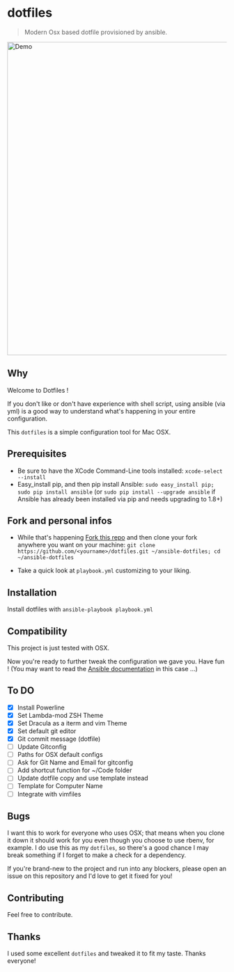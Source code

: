 # dotfiles

> Modern Osx based dotfile provisioned by ansible.

<img width="720" src="https://cloud.githubusercontent.com/assets/301291/10748612/1655d6c0-7c30-11e5-950e-4968f8825ff0.jpg" alt="Demo">


## Why

Welcome to Dotfiles !

If you don't like or don't have experience with shell script, using ansible (via yml) is a good way to understand what's happening in your entire configuration.

This `dotfiles` is a simple configuration tool for Mac OSX.

## Prerequisites

* Be sure to have the XCode Command-Line tools installed: `xcode-select --install`
* Easy_install pip, and then pip install Ansible: `sudo easy_install pip; sudo pip install ansible` (or `sudo pip install --upgrade ansible` if Ansible has already been installed via pip and needs upgrading to 1.8+)

## Fork and personal infos

* While that's happening [Fork this repo](https://github.com/pragmaticivan/dotfiles/fork) and then clone your fork anywhere you want on your machine: `git clone https://github.com/<yourname>/dotfiles.git ~/ansible-dotfiles; cd ~/ansible-dotfiles`

* Take a quick look at `playbook.yml` customizing to your liking.

## Installation

Install dotfiles with `ansible-playbook playbook.yml`

## Compatibility

This project is just tested with OSX.

Now you're ready to further tweak the configuration we gave you. Have fun ! (You may want to read the [Ansible documentation](http://docs.ansible.com/index.html) in this case ...)

## To DO

- [x] Install Powerline
- [x] Set Lambda-mod ZSH Theme
- [x] Set Dracula as a iterm and vim Theme
- [x] Set default git editor
- [x] Git commit message (dotfile)
- [ ] Update Gitconfig
- [ ] Paths for OSX default configs
- [ ] Ask for Git Name and Email for gitconfig
- [ ] Add shortcut function for ~/Code folder
- [ ] Update dotfile copy and use template instead
- [ ] Template for Computer Name
- [ ] Integrate with vimfiles

## Bugs

I want this to work for everyone who uses OSX; that means when you clone it down it should work for you even though you choose to use rbenv, for example. I do use this as my `dotfiles`, so there's a good chance I may break something if I forget to make a check for a dependency.

If you're brand-new to the project and run into any blockers, please open an issue on this repository and I'd love to get it fixed for you!

## Contributing

Feel free to contribute.

## Thanks
I used some excellent `dotfiles` and tweaked it to fit my taste. Thanks everyone!
